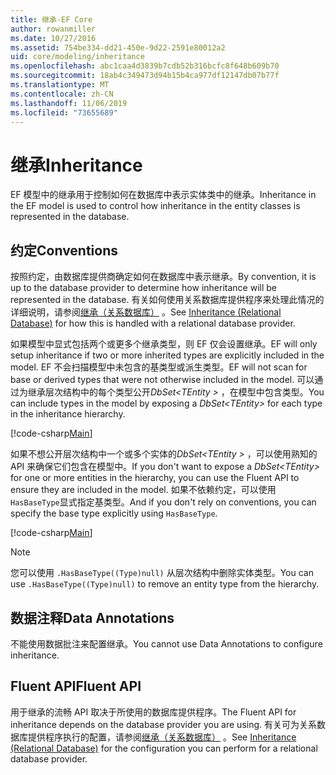 ```yaml
---
title: 继承-EF Core
author: rowanmiller
ms.date: 10/27/2016
ms.assetid: 754be334-dd21-450e-9d22-2591e80012a2
uid: core/modeling/inheritance
ms.openlocfilehash: abc1caa4d3839b7cdb52b316bcfc8f648b609b70
ms.sourcegitcommit: 18ab4c349473d94b15b4ca977df12147db07b77f
ms.translationtype: MT
ms.contentlocale: zh-CN
ms.lasthandoff: 11/06/2019
ms.locfileid: "73655689"
---
```

# <a name="inheritance"></a><span data-ttu-id="05864-102">继承</span><span class="sxs-lookup"><span data-stu-id="05864-102">Inheritance</span></span>

<span data-ttu-id="05864-103">EF 模型中的继承用于控制如何在数据库中表示实体类中的继承。</span><span class="sxs-lookup"><span data-stu-id="05864-103">Inheritance in the EF model is used to control how inheritance in the entity classes is represented in the database.</span></span>

## <a name="conventions"></a><span data-ttu-id="05864-104">约定</span><span class="sxs-lookup"><span data-stu-id="05864-104">Conventions</span></span>

<span data-ttu-id="05864-105">按照约定，由数据库提供商确定如何在数据库中表示继承。</span><span class="sxs-lookup"><span data-stu-id="05864-105">By convention, it is up to the database provider to determine how inheritance will be represented in the database.</span></span> <span data-ttu-id="05864-106">有关如何使用关系数据库提供程序来处理此情况的详细说明，请参阅[继承（关系数据库）](relational/inheritance.md) 。</span><span class="sxs-lookup"><span data-stu-id="05864-106">See [Inheritance (Relational Database)](relational/inheritance.md) for how this is handled with a relational database provider.</span></span>

<span data-ttu-id="05864-107">如果模型中显式包括两个或更多个继承类型，则 EF 仅会设置继承。</span><span class="sxs-lookup"><span data-stu-id="05864-107">EF will only setup inheritance if two or more inherited types are explicitly included in the model.</span></span> <span data-ttu-id="05864-108">EF 不会扫描模型中未包含的基类型或派生类型。</span><span class="sxs-lookup"><span data-stu-id="05864-108">EF will not scan for base or derived types that were not otherwise included in the model.</span></span> <span data-ttu-id="05864-109">可以通过为继承层次结构中的每个类型公开*DbSet\<TEntity >* ，在模型中包含类型。</span><span class="sxs-lookup"><span data-stu-id="05864-109">You can include types in the model by exposing a *DbSet\<TEntity>* for each type in the inheritance hierarchy.</span></span>

[!code-csharp[Main](../../../samples/core/Modeling/Conventions/InheritanceDbSets.cs?highlight=3-4&name=Model)]

<span data-ttu-id="05864-110">如果不想公开层次结构中一个或多个实体的*DbSet\<TEntity >* ，可以使用熟知的 API 来确保它们包含在模型中。</span><span class="sxs-lookup"><span data-stu-id="05864-110">If you don't want to expose a *DbSet\<TEntity>* for one or more entities in the hierarchy, you can use the Fluent API to ensure they are included in the model.</span></span>
<span data-ttu-id="05864-111">如果不依赖约定，可以使用 `HasBaseType`显式指定基类型。</span><span class="sxs-lookup"><span data-stu-id="05864-111">And if you don't rely on conventions, you can specify the base type explicitly using `HasBaseType`.</span></span>

[!code-csharp[Main](../../../samples/core/Modeling/Conventions/InheritanceModelBuilder.cs?highlight=7&name=Context)]

> [!NOTE]
> <span data-ttu-id="05864-112">您可以使用 `.HasBaseType((Type)null)` 从层次结构中删除实体类型。</span><span class="sxs-lookup"><span data-stu-id="05864-112">You can use `.HasBaseType((Type)null)` to remove an entity type from the hierarchy.</span></span>

## <a name="data-annotations"></a><span data-ttu-id="05864-113">数据注释</span><span class="sxs-lookup"><span data-stu-id="05864-113">Data Annotations</span></span>

<span data-ttu-id="05864-114">不能使用数据批注来配置继承。</span><span class="sxs-lookup"><span data-stu-id="05864-114">You cannot use Data Annotations to configure inheritance.</span></span>

## <a name="fluent-api"></a><span data-ttu-id="05864-115">Fluent API</span><span class="sxs-lookup"><span data-stu-id="05864-115">Fluent API</span></span>

<span data-ttu-id="05864-116">用于继承的流畅 API 取决于所使用的数据库提供程序。</span><span class="sxs-lookup"><span data-stu-id="05864-116">The Fluent API for inheritance depends on the database provider you are using.</span></span> <span data-ttu-id="05864-117">有关可为关系数据库提供程序执行的配置，请参阅[继承（关系数据库）](relational/inheritance.md) 。</span><span class="sxs-lookup"><span data-stu-id="05864-117">See [Inheritance (Relational Database)](relational/inheritance.md) for the configuration you can perform for a relational database provider.</span></span>
